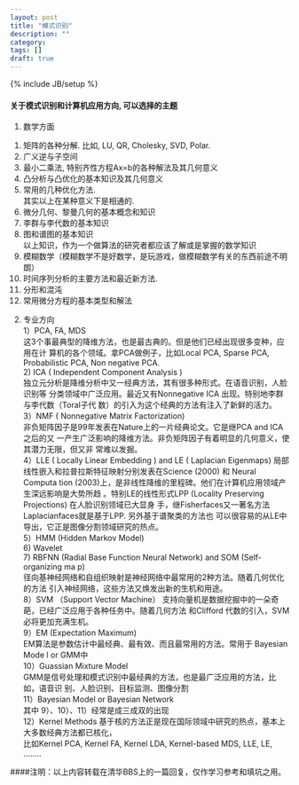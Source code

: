 ```yaml
---
layout: post
title: "模式识别"
description: ""
category: 
tags: []
draft: true
---
```

{% include JB/setup %}

#### 关于模式识别和计算机应用方向, 可以选择的主题   

1. 数学方面  
1)	矩阵的各种分解. 比如, LU, QR, Cholesky, SVD, Polar.   
2)	广义逆与子空间  
3)	最小二乘法, 特别齐性方程Ax=b的各种解法及其几何意义  
4)	凸分析与凸优化的基本知识及其几何意义  
5)	常用的几种优化方法.   
其实以上在某种意义下是相通的.  
6)	微分几何、黎曼几何的基本概念和知识  
7)	李群与李代数的基本知识   
8)	图和谱图的基本知识  
以上知识，作为一个做算法的研究者都应该了解或是掌握的数学知识  
9)	模糊数学（模糊数学不是好数学，是玩游戏，做模糊数学有关的东西前途不明朗） 
10)	时间序列分析的主要方法和最近新方法.  
11)	分形和混沌  
12)	常用微分方程的基本类型和解法  

2. 专业方向  
   1）PCA, FA, MDS   
      这3个事最典型的降维方法，也是最古典的。但是他们已经出现很多变种，应用在计
算机的各个领域。拿PCA做例子，比如Local PCA, Sparse PCA, Probabilistic PCA, Non
negative PCA.  
   2) ICA ( Independent Component Analysis )  
     独立元分析是降维分析中又一经典方法，其有很多种形式。在语音识别，人脸识别等
分类领域中广泛应用。最近又有Nonnegative ICA 出现。特别地李群与李代数（Toral子代
数）的引入为这个经典的方法有注入了新鲜的活力。  
   3）NMF ( Nonnegative Matrix Factorization)  
      非负矩阵因子是99年发表在Nature上的一片经典论文。它是继PCA and ICA之后的又
一产生广泛影响的降维方法。非负矩阵因子有着明显的几何意义，使其潜力无限，但又非
常难以发掘。  
   4）LLE ( Locally Linear Embedding ) and LE ( Laplacian Eigenmaps) 
      局部线性嵌入和拉普拉斯特征映射分别发表在Science (2000) 和 Neural Computa
tion (2003)上，是非线性降维的里程碑。他们在计算机应用领域产生深远影响是大势所趋
。特别LE的线性形式LPP (Locality Preserving Projections) 在人脸识别领域已大显身
手，继Fisherfaces又一著名方法Laplacianfaces就是基于LPP. 另外基于谱聚类的方法也
可以很容易的从LE中导出，它正是图像分割领域研究的热点。  
   5）HMM (Hidden Markov Model)   
   6) Wavelet   
   7) RBFNN (Radial Base Function Neural Network) and SOM (Self-organizing ma
p)  
    径向基神经网络和自组织映射是神经网络中最常用的2种方法。随着几何优化的方法
引入神经网络，这些方法又焕发出新的生机和用途。  
   8）SVM （Support Vector Machine）
      支持向量机是数据挖掘中的一朵奇葩，已经广泛应用于各种任务中。随着几何方法
和Clifford 代数的引入，SVM必将更加充满生机。  
   9）EM (Expectation Maximum)  
      EM算法是参数估计中最经典、最有效、而且最常用的方法。常用于 Bayesian Mode
l or GMM中  
   10）Guassian Mixture Model  
      GMM是信号处理和模式识别中最经典的方法，也是最广泛应用的方法，比如，语音识
别、人脸识别、目标监测、图像分割  
    11）Bayesian Model or Bayesian Network  
    其中 9）、10）、11）经常是成三成双的出现  
    12）Kernel Methods
       基于核的方法正是现在国际领域中研究的热点，基本上大多数经典方法都已核化，  
比如Kernel PCA, Kernel FA, Kernel LDA, Kernel-based MDS, LLE, LE, ……..    

####注明：以上内容转载在清华BBS上的一篇回复，仅作学习参考和填坑之用。
